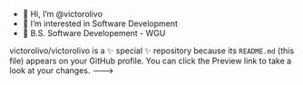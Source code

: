 - 👋 Hi, I’m @victorolivo
- 👀 I’m interested in Software Development
- 🌱 B.S. Software Developement - WGU

victorolivo/victorolivo is a ✨ special ✨ repository because its `README.md` (this file) appears on your GitHub profile.
You can click the Preview link to take a look at your changes.
--->
